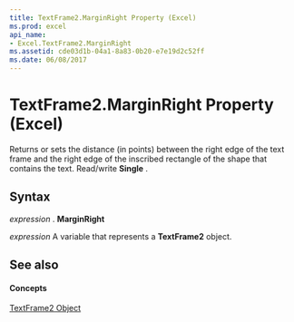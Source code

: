 ```yaml
---
title: TextFrame2.MarginRight Property (Excel)
ms.prod: excel
api_name:
- Excel.TextFrame2.MarginRight
ms.assetid: cde03d1b-04a1-8a83-0b20-e7e19d2c52ff
ms.date: 06/08/2017
---
```



# TextFrame2.MarginRight Property (Excel)

Returns or sets the distance (in points) between the right edge of the text frame and the right edge of the inscribed rectangle of the shape that contains the text. Read/write  **Single** .


## Syntax

 _expression_ . **MarginRight**

 _expression_ A variable that represents a **TextFrame2** object.


## See also


#### Concepts


[TextFrame2 Object](textframe2-object-excel.md)

